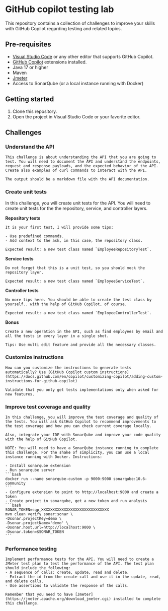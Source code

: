 # GitHub copilot testing lab

This repository contains a collection of challenges to improve your skills with GitHub Copilot regarding testing and related topics.

## Pre-requisites

- [Visual Studio Code](https://code.visualstudio.com/) or any other editor that supports GitHub Copilot.
- [GitHub Copilot](https://copilot.github.com/) extensions installed.
- Java 17 or higher
- Maven 
- [Jmeter](https://jmeter.apache.org/download_jmeter.cgi)
- Access to SonarQube (or a local instance running with Docker)

## Getting started

1. Clone this repository. 
2. Open the project in Visual Studio Code or your favorite editor.

## Challenges

### Understand the API

    This challenge is about understanding the API that you are going to test. You will need to document the API and understand the endpoints, request and response payloads, and the expected behavior of the API. Create also examples of curl commands to interact with the API.

    The output should be a markdown file with the API documentation.

### Create unit tests

In this challenge, you will create unit tests for the API. You will need to create unit tests for the the repository, service, and controller layers.

**Repository tests**

    It is your first test, I will provide some tips: 

    - Use predefined commands.
    - Add context to the ask, in this case, the repository class.

    Expected result: a new test class named `EmployeeRepositoryTest`.

**Service tests**

    Do not forget that this is a unit test, so you should mock the repository layer.

    Expected result: a new test class named `EmployeeServiceTest`.

**Controller tests**

    No more tips here. You should be able to create the test class by yourself.. with the help of GitHub Copilot, of course.

    Expected result: a new test class named `EmployeeControllerTest`.


**Bonus**

    Create a new operation in the API, such as find employees by email and all the tests in every layer in a single shot.

    Tips: Use multi edit feature and provide all the necessary classes.

### Customize instructions

    How can you customize the instructions to generate tests automatically? Use [GitHub Copilot custom instructions](https://docs.github.com/en/copilot/customizing-copilot/adding-custom-instructions-for-github-copilot)

    Validate that you only get tests implementations only when asked for new features.

### Improve test coverage and quality

    In this challenge, you will improve the test coverage and quality of the tests. You will ask GitHub Copilot to recommend improvements to the test coverage and how you can check current coverage locally.

    Also, integrate your IDE with SonarQube and improve your code quality with the help of GitHub Copilot.

    NOTE: You will need to have a SonarQube instance running to complete this challenge. For the shake of simplicity, you can use a local instance running with Docker. Instructions:

    - Install sonarqube extension
    - Run sonarqube server
    ```bash
    docker run --name sonarqube-custom -p 9000:9000 sonarqube:10.6-community
    ```	
    - Configure extension to point to http://localhost:9000 and create a token
    - Create project in sonarqube, get a new token and run analysis
    ```bash
    SONAR_TOKEN=sqp_XXXXXXXXXXXXXXXXXXXXXXXXXXXXXX
    mvn clean verify sonar:sonar \
    -Dsonar.projectKey=demo \
    -Dsonar.projectName='demo' \
    -Dsonar.host.url=http://localhost:9000 \
    -Dsonar.token=$SONAR_TOKEN
    ```

### Performance testing

    Implement performance tests for the API. You will need to create a JMeter test plan to test the performance of the API. The test plan should include the following:
    - A sequence of calls: create, update, read and delete.
    - Extract the id from the create call and use it in the update, read, and delete calls.
    - Use assertions to validate the response of the calls.

    Remember that you need to have [Jmeter](https://jmeter.apache.org/download_jmeter.cgi) installed to complete this challenge.
